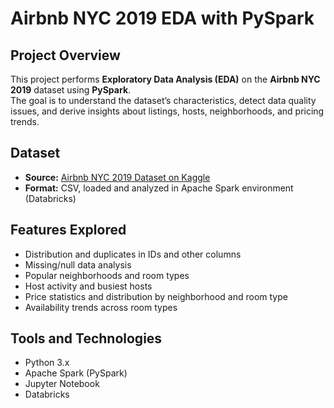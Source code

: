 # Airbnb NYC 2019 EDA with PySpark

## Project Overview
This project performs **Exploratory Data Analysis (EDA)** on the **Airbnb NYC 2019** dataset using **PySpark**.  
The goal is to understand the dataset’s characteristics, detect data quality issues, and derive insights about listings, hosts, neighborhoods, and pricing trends.

## Dataset
- **Source:** [Airbnb NYC 2019 Dataset on Kaggle](https://www.kaggle.com/datasets/dgomonov/new-york-city-airbnb-prices)  
- **Format:** CSV, loaded and analyzed in Apache Spark environment (Databricks)

## Features Explored
- Distribution and duplicates in IDs and other columns  
- Missing/null data analysis  
- Popular neighborhoods and room types  
- Host activity and busiest hosts  
- Price statistics and distribution by neighborhood and room type  
- Availability trends across room types  

## Tools and Technologies
- Python 3.x  
- Apache Spark (PySpark)  
- Jupyter Notebook  
- Databricks   

